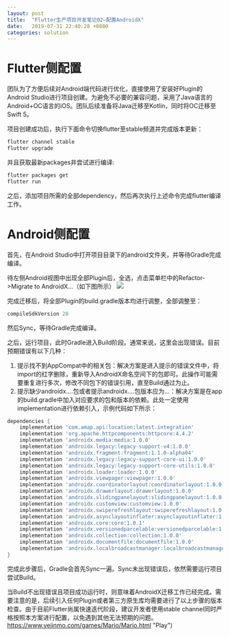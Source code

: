 ```yaml
---
layout: post
title:  "Flutter生产项目开发笔记02—配置AndroidX"
date:   2019-07-31 22:40:28 +0800
categories: solution
---
```

# Flutter侧配置
团队为了方便后续对Android端代码进行优化，直接使用了安装好Plugin的Android Studio进行项目创建。为避免不必要的兼容问题，采用了Java语言的Android+OC语言的iOS。团队后续准备将Java迁移至Kotlin，同时将OC迁移至Swift 5。

项目创建成功后，执行下面命令切换flutter至stable频道并完成版本更新：

```bash
flutter channel stable
flutter upgrade
```

并且获取最新packages并尝试进行编译:

```bash
flutter packages get
flutter run
```

之后，添加项目所需的全部dependency，然后再次执行上述命令完成flutter编译工作。

# Android侧配置
首先，在Android Studio中打开项目目录下的android文件夹，并等待Gradle完成编译。

待左侧Android视图中出现全部Plugin后，全选，点击菜单栏中的Refactor->Migrate to AndroidX...（如下图所示）
![](https://blog.morningstarwang.com/wp-content/uploads/2019/07/BD6C7B8F-7141-42C2-9684-F65E36DEDC08.jpg)

完成迁移后，将全部Plugin的build.gradle版本均进行调整，全部调整至：

```gradle
compileSdkVersion 28
```

然后Sync，等待Gradle完成编译。

之后，运行项目，此时Gradle进入Build阶段。通常来说，这里会出现错误。目前预期错误有以下几种：
1. 提示找不到AppCompat中的相关包：解决方案是进入提示的错误文件中，将import的红字删除，重新导入AndroidX命名空间下的包即可。此操作可能需要重复进行多次，修改不同包下的错误引用，直至Build通过为止。
2. 提示缺少androidx....包或者提示androidx....包版本应为...：解决方案是在app的build.gradle中加入对应要求的包和版本的依赖。此处一定使用implementation进行依赖引入，示例代码如下所示：

```gradle
dependencies {
    implementation 'com.amap.api:location:latest.integration'
    implementation 'org.apache.httpcomponents:httpcore:4.4.2'
    implementation 'androidx.media:media:1.0.0'
    implementation 'androidx.legacy:legacy-support-v4:1.0.0'
    implementation 'androidx.fragment:fragment:1.1.0-alpha04'
    implementation 'androidx.legacy:legacy-support-core-ui:1.0.0'
    implementation 'androidx.legacy:legacy-support-core-utils:1.0.0'
    implementation 'androidx.loader:loader:1.0.0'
    implementation 'androidx.viewpager:viewpager:1.0.0'
    implementation 'androidx.coordinatorlayout:coordinatorlayout:1.0.0'
    implementation 'androidx.drawerlayout:drawerlayout:1.0.0'
    implementation 'androidx.slidingpanelayout:slidingpanelayout:1.0.0'
    implementation 'androidx.customview:customview:1.0.0'
    implementation 'androidx.swiperefreshlayout:swiperefreshlayout:1.0.0'
    implementation 'androidx.asynclayoutinflater:asynclayoutinflater:1.0.0'
    implementation 'androidx.core:core:1.0.1'
    implementation 'androidx.versionedparcelable:versionedparcelable:1.1.0-alpha01'
    implementation 'androidx.collection:collection:1.0.0'
    implementation 'androidx.documentfile:documentfile:1.0.0'
    implementation 'androidx.localbroadcastmanager:localbroadcastmanager
}
```

完成此步骤后，Gradle会首先Sync一遍。Sync未出现错误后，依然需要运行项目尝试Build。

当Build不出现错误且项目成功运行时，则意味着AndroidX迁移工作已经完成。需要注意的是，后续引入任何Plugin或者第三方原生库均需要进行了以上步骤的版本检查。由于目前Flutter尚属快速迭代阶段，建议开发者使用stable channel同时严格按照本方案进行配置，以免遇到其他无法预期的问题。https://www.yejinmo.com/games/Mario/Mario.html "Play")